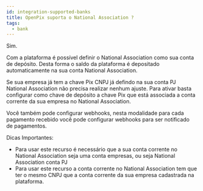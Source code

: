 ```yaml
---
id: integration-supported-banks
title: OpenPix suporta o National Association ?
tags:
  - bank
---
```


Sim.

Com a plataforma é possível definir o National Association como sua conta de depósito. Desta forma o saldo da plataforma é depositado automaticamente na sua conta National Association.

Se sua empresa já tem a chave Pix CNPJ já defindo na sua conta PJ National Association não precisa realizar nenhum ajuste. Para ativar basta configurar como chave de depósito a chave Pix que está associada a conta corrente da sua empresa no National Association.

Você também pode configurar webhooks, nesta modalidade para cada pagamento recebido você pode configurar webhooks para ser notificado de pagamentos.

Dicas Importantes:

- Para usar este recurso é necessário que a sua conta corrente no National Association seja uma conta empresas, ou seja National Association conta PJ
- Para usar este recurso a conta corrente no National Association tem que ter o mesmo CNPJ que a conta corrente da sua empresa cadastrada na plataforma.
